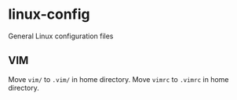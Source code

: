 # linux-config
General Linux configuration files

## VIM
Move `vim/` to `.vim/` in home directory.
Move `vimrc` to `.vimrc` in home directory.
